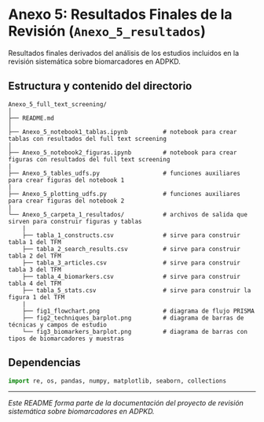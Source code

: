 # Anexo 5: Resultados Finales de la Revisión (`Anexo_5_resultados`)

Resultados finales derivados del análisis de los estudios incluidos en la revisión sistemática sobre biomarcadores en ADPKD.

## Estructura y contenido del directorio

```
Anexo_5_full_text_screening/
│
├── README.md
│
├── Anexo_5_notebook1_tablas.ipynb          # notebook para crear tablas con resultados del full text screening
│
├── Anexo_5_notebook2_figuras.ipynb         # notebook para crear figuras con resultados del full text screening
|
├── Anexo_5_tables_udfs.py                  # funciones auxiliares para crear figuras del notebook 1
|
├── Anexo_5_plotting_udfs.py                # funciones auxiliares para crear figuras del notebook 2
|
└── Anexo_5_carpeta_1_resultados/           # archivos de salida que sirven para construir figuras y tablas
    |
    ├── tabla_1_constructs.csv              # sirve para construir tabla 1 del TFM
    ├── tabla_2_search_results.csv          # sirve para construir tabla 2 del TFM
    ├── tabla_3_articles.csv                # sirve para construir tabla 3 del TFM
    ├── tabla_4_biomarkers.csv              # sirve para construir tabla 4 del TFM
    ├── tabla_5_stats.csv                   # sirve para construir la figura 1 del TFM
    |
    ├── fig1_flowchart.png                  # diagrama de flujo PRISMA
    ├── fig2_techniques_barplot.png         # diagrama de barras de técnicas y campos de estudio
    └── fig3_biomarkers_barplot.png         # diagrama de barras con tipos de biomarcadores y muestras
```


## Dependencias

```python
import re, os, pandas, numpy, matplotlib, seaborn, collections
```

---

*Este README forma parte de la documentación del proyecto de revisión sistemática sobre biomarcadores en ADPKD.*
